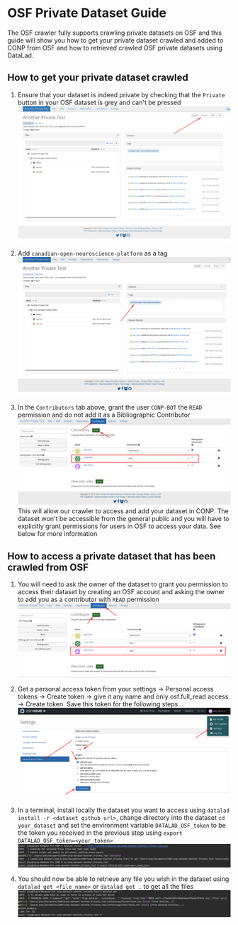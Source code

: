 # OSF Private Dataset Guide

The OSF crawler fully supports crawling private datasets on OSF and this guide will show you how to get your private dataset crawled and added to CONP from OSF and how to retrieved crawled OSF private datasets using DataLad.

## How to get your private dataset crawled

1) Ensure that your dataset is indeed private by checking that the `Private` button in your OSF dataset is grey and can't be pressed
![](../../img/OSF_private_dataset_example.png)
   
2) Add `canadian-open-neuroscience-platform` as a tag
![](../../img/OSF_private_tag_example.png)
   
3) In the `Contributors` tab above, grant the user `CONP-BOT` the `READ` permission and do not add it as a Bibliographic Contributor
![](../../img/OSF_private_grant_conp_bot_permission.png)
   This will allow our crawler to access and add your dataset in CONP. The dataset won't be accessible from the general public and you will have to explicitly grant permissions for users in OSF to access your data. See below for more information
   

## How to access a private dataset that has been crawled from OSF

1) You will need to ask the owner of the dataset to grant you permission to access their dataset by creating an OSF account and asking the owner to add you as a contributor with `READ` permission
![](../../img/OSF_private_grant_user_read_permission.png)
   
2) Get a personal access token from your settings -> Personal access tokens -> Create token -> give it any name and only osf.full_read access -> Create token. Save this token for the following steps
![](../../img/OSF_private_get_access_token.png)

3) In a terminal, install locally the dataset you want to access using `datalad install -r <dataset github url>`, change directory into the dataset `cd your_dataset` and set the environment variable `DATALAD_OSF_token` to be the token you received in the previous step using `export DATALAD_OSF_token=<your_token>`
![](../../img/OSF_private_set_env_variable.png)
   
4) You should now be able to retrieve any file you wish in the dataset using `datalad get <file_name>` or `datalad get .` to get all the files
![](../../img/OSF_private_retrieve_private_file.png)

